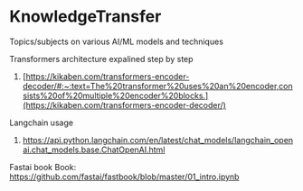 # KnowledgeTransfer
Topics/subjects on various AI/ML models and techniques

Transformers architecture expalined step by step
1. [https://kikaben.com/transformers-encoder-decoder/#:~:text=The%20transformer%20uses%20an%20encoder,consists%20of%20multiple%20encoder%20blocks.](https://kikaben.com/transformers-encoder-decoder/)

Langchain usage
1. https://api.python.langchain.com/en/latest/chat_models/langchain_openai.chat_models.base.ChatOpenAI.html


Fastai book
Book: https://github.com/fastai/fastbook/blob/master/01_intro.ipynb
